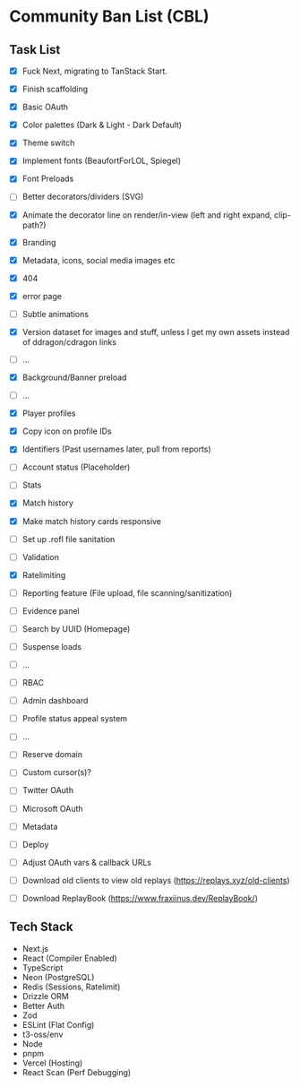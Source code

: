 # Community Ban List (CBL)

## Task List

- [x] Fuck Next, migrating to TanStack Start.

- [x] Finish scaffolding
- [x] Basic OAuth
- [x] Color palettes (Dark & Light - Dark Default)
- [x] Theme switch
- [x] Implement fonts (BeaufortForLOL, Spiegel)
- [x] Font Preloads
- [ ] Better decorators/dividers (SVG)
- [x] Animate the decorator line on render/in-view (left and right expand, clip-path?)
- [x] Branding
- [x] Metadata, icons, social media images etc
- [x] 404
- [x] error page
- [ ] Subtle animations
- [x] Version dataset for images and stuff, unless I get my own assets instead of ddragon/cdragon links
- [ ] ...
- [x] Background/Banner preload
- [ ] ...
- [x] Player profiles
- [x] Copy icon on profile IDs
- [x] Identifiers (Past usernames later, pull from reports)
- [ ] Account status (Placeholder)
- [ ] Stats
- [x] Match history
- [x] Make match history cards responsive
- [ ] Set up .rofl file sanitation
- [ ] Validation
- [x] Ratelimiting
- [ ] Reporting feature (File upload, file scanning/sanitization)
- [ ] Evidence panel
- [ ] Search by UUID (Homepage)
- [ ] Suspense loads
- [ ] ...
- [ ] RBAC
- [ ] Admin dashboard
- [ ] Profile status appeal system
- [ ] ...
- [ ] Reserve domain
- [ ] Custom cursor(s)?
- [ ] Twitter OAuth
- [ ] Microsoft OAuth
- [ ] Metadata
- [ ] Deploy
- [ ] Adjust OAuth vars & callback URLs

- [ ] Download old clients to view old replays (https://replays.xyz/old-clients)
- [ ] Download ReplayBook (https://www.fraxiinus.dev/ReplayBook/)

## Tech Stack

- Next.js
- React (Compiler Enabled)
- TypeScript
- Neon (PostgreSQL)
- Redis (Sessions, Ratelimit)
- Drizzle ORM
- Better Auth
- Zod
- ESLint (Flat Config)
- t3-oss/env
- Node
- pnpm
- Vercel (Hosting)
- React Scan (Perf Debugging)
